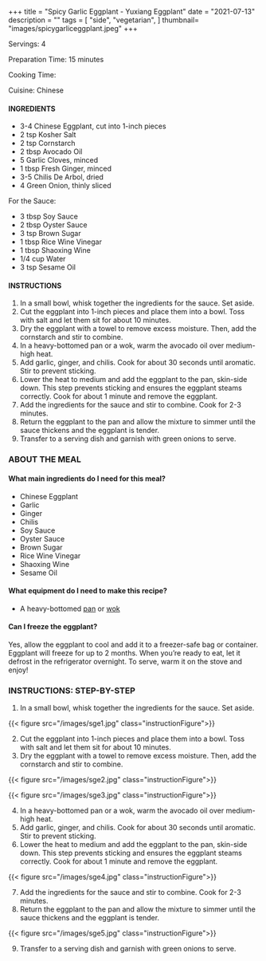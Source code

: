 +++
title = "Spicy Garlic Eggplant - Yuxiang Eggplant"
date = "2021-07-13"
description = ""
tags = [
    "side",
    "vegetarian",
]
thumbnail= "images/spicygarliceggplant.jpeg"
+++

Servings: 4 <!--more-->

Preparation Time: 15 minutes 

Cooking Time:

Cuisine: Chinese 

#### INGREDIENTS 

* 3-4 Chinese Eggplant, cut into 1-inch pieces 
* 2 tsp Kosher Salt
* 2 tsp Cornstarch
* 2 tbsp Avocado Oil 
* 5 Garlic Cloves, minced 
* 1 tbsp Fresh Ginger, minced 
* 3-5 Chilis De Arbol, dried 
* 4 Green Onion, thinly sliced 

For the Sauce: 
* 3 tbsp Soy Sauce 
* 2 tbsp Oyster Sauce 
* 3 tsp Brown Sugar 
* 1 tbsp Rice Wine Vinegar 
* 1 tbsp Shaoxing Wine
* 1/4 cup Water 
* 3 tsp Sesame Oil 

#### INSTRUCTIONS

1. In a small bowl, whisk together the ingredients for the sauce. Set aside. 
2. Cut the eggplant into 1-inch pieces and place them into a bowl. Toss with salt and let them sit for about 10 minutes. 
3. Dry the eggplant with a towel to remove excess moisture. Then, add the cornstarch and stir to combine. 
4. In a heavy-bottomed pan or a wok, warm the avocado oil over medium-high heat. 
5. Add garlic, ginger, and chilis. Cook for about 30 seconds until aromatic. Stir to prevent sticking. 
6. Lower the heat to medium and add the eggplant to the pan, skin-side down. This step prevents sticking and ensures the eggplant steams correctly. Cook for about 1 minute and remove the eggplant. 
7. Add the ingredients for the sauce and stir to combine. Cook for 2-3 minutes. 
8. Return the eggplant to the pan and allow the mixture to simmer until the sauce thickens and the eggplant is tender. 
9. Transfer to a serving dish and garnish with green onions to serve. 


### ABOUT THE MEAL

#### What main ingredients do I need for this meal?

* Chinese Eggplant 
* Garlic 
* Ginger 
* Chilis 
* Soy Sauce 
* Oyster Sauce 
* Brown Sugar 
* Rice Wine Vinegar 
* Shaoxing Wine
* Sesame Oil 

#### What equipment do I need to make this recipe?

* A heavy-bottomed [pan](https://amzn.to/3keQg5D) or [wok](https://amzn.to/3r6pSwl) 

#### Can I freeze the eggplant?
Yes, allow the eggplant to cool and add it to a freezer-safe bag or container. Eggplant will freeze for up to 2 months. When you’re ready to eat, let it defrost in the refrigerator overnight. To serve, warm it on the stove and enjoy! 

### INSTRUCTIONS: STEP-BY-STEP 

1. In a small bowl, whisk together the ingredients for the sauce. Set aside. 

{{< figure src="/images/sge1.jpg" class="instructionFigure">}}

2. Cut the eggplant into 1-inch pieces and place them into a bowl. Toss with salt and let them sit for about 10 minutes. 
3. Dry the eggplant with a towel to remove excess moisture. Then, add the cornstarch and stir to combine. 

{{< figure src="/images/sge2.jpg" class="instructionFigure">}}

{{< figure src="/images/sge3.jpg" class="instructionFigure">}}

4. In a heavy-bottomed pan or a wok, warm the avocado oil over medium-high heat. 
5. Add garlic, ginger, and chilis. Cook for about 30 seconds until aromatic. Stir to prevent sticking. 
6. Lower the heat to medium and add the eggplant to the pan, skin-side down. This step prevents sticking and ensures the eggplant steams correctly. Cook for about 1 minute and remove the eggplant. 

{{< figure src="/images/sge4.jpg" class="instructionFigure">}}

7. Add the ingredients for the sauce and stir to combine. Cook for 2-3 minutes. 
8. Return the eggplant to the pan and allow the mixture to simmer until the sauce thickens and the eggplant is tender. 

{{< figure src="/images/sge5.jpg" class="instructionFigure">}}

9. Transfer to a serving dish and garnish with green onions to serve.
